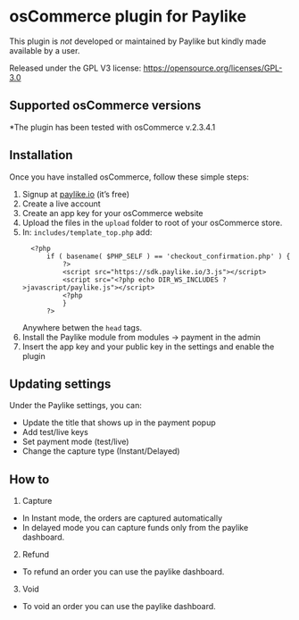 # osCommerce plugin for Paylike 

This plugin is *not* developed or maintained by Paylike but kindly made
available by a user.

Released under the GPL V3 license: https://opensource.org/licenses/GPL-3.0


## Supported osCommerce versions 

*The plugin has been tested with osCommerce v.2.3.4.1


## Installation

 Once you have installed osCommerce, follow these simple steps:
  1. Signup at [paylike.io](https://paylike.io) (it’s free) 
  1. Create a live account
  1. Create an app key for your osCommerce website
  1. Upload the files in the `upload` folder to root of your osCommerce store.
  1. In: `includes/template_top.php` add:
      ```
        <?php
            if ( basename( $PHP_SELF ) == 'checkout_confirmation.php' ) {
                ?>
                <script src="https://sdk.paylike.io/3.js"></script>
                <script src="<?php echo DIR_WS_INCLUDES ?>javascript/paylike.js"></script>
                <?php
    	        }
    	    ?>
        ```
     Anywhere betwen the `head` tags.
  1. Install the Paylike module from modules -> payment in the admin  
  1. Insert the app key and your public key in the settings and enable the plugin
  

## Updating settings

Under the Paylike settings, you can:
 * Update the title that shows up in the payment popup 
 * Add test/live keys
 * Set payment mode (test/live)
 * Change the capture type (Instant/Delayed)
 
 ## How to
 
 1. Capture
 * In Instant mode, the orders are captured automatically
 * In delayed mode you can capture funds only from the paylike dashboard. 
 2. Refund
   * To refund an order you can use the paylike dashboard.
 3. Void
   * To void an order you can use the paylike dashboard. 

